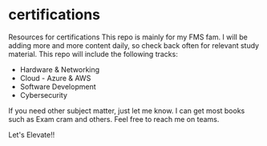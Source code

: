 # certifications
Resources for certifications
 This repo is mainly for my FMS fam. I will be adding more and more content daily, so check back often for relevant study material.
This repo will include the following tracks:

- Hardware & Networking
- Cloud - Azure & AWS
- Software Development
- Cybersecurity


If you need other subject matter, just let me know. I can get most books such as Exam cram and others. Feel free to reach me on teams.

Let's Elevate!! 
